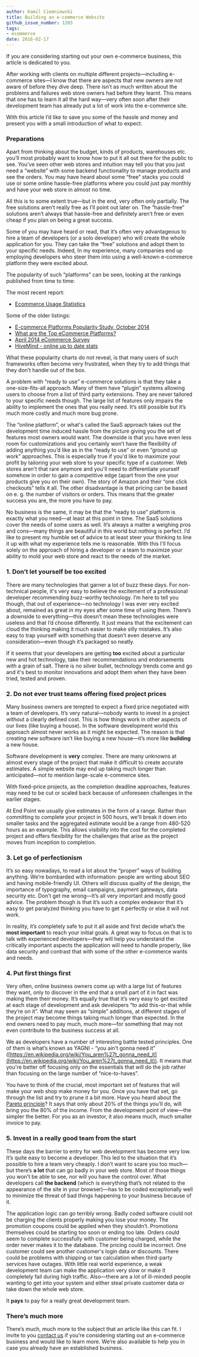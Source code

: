```yaml
---
author: Kamil Ciemniewski
title: Building an e-commerce Website
github_issue_number: 1203
tags:
- ecommerce
date: 2016-02-17
---
```


If you are considering starting out your own e-commerce business, this article is dedicated to you.

After working with clients on multiple different projects—​including e-commerce sites—​I know that there are aspects that new owners are not aware of before they dive deep. There isn’t as much written about the problems and failures web store owners had before they learnt. This means that one has to learn it all the hard way—​very often soon after their development team has already put a lot of work into the e-commerce site.

With this article I’d like to save you some of the hassle and money and present you with a small introduction of what to expect.

### Preparations

Apart from thinking about the budget, kinds of products, warehouses etc. you’ll most probably want to know how to put it all out there for the public to see. You’ve seen other web stores and intuition may tell you that you just need a “website” with some backend functionality to manage products and see the orders. You may have heard about some “free” stacks you could use or some online hassle-free platforms where you could just pay monthly and have your web store in almost no time.

All this is to some extent true—​but in the end, very often only partially. The free solutions aren’t really free as I’ll point out later on. The “hassle-free” solutions aren’t always that hassle-free and definitely aren’t free or even cheap if you plan on being a great success.

Some of you may have heard or read, that it’s often very advantageous to hire a team of developers (or a solo developer) who will create the whole application for you. They can take the “free” solutions and adopt them to your specific needs. Indeed, In my experience, many companies end up employing developers who steer them into using a well-known e-commerce platform they were excited about.

The popularity of such “platforms” can be seen, looking at the rankings published from time to time:

The most recent report:

- [Ecommerce Usage Statistics](http://trends.builtwith.com/shop)

Some of the older listings:

- [E-commerce Platforms Popularity Study, October 2014](http://blog.aheadworks.com/2014/10/e-commerce-platforms-share-investigation-october-2014/)
- [What are the Top eCommerce Platforms?](http://creatuity.com/2014/04/29/top-ecommerce-platforms/)
- [April 2014 eCommerce Survey](http://tomrobertshaw.net/2014/04/april-2014-ecommerce-survey/)
- [HiveMind - online up to date stats](https://askhivemind.com)

What these popularity charts do not reveal, is that many users of such frameworks often become very frustrated, when they try to add things that they don’t handle out of the box.

A problem with “ready to use” e-commerce solutions is that they take a one-size-fits-all approach. Many of them have “plugin” systems allowing users to choose from a list of third party extensions. They are never tailored to your specific needs though. The large list of features only impairs the ability to implement the ones that you really need. It’s still possible but it’s much more costly and much more bug prone.

The “online platform”, or what's called the SaaS approach takes out the development time induced hassle from the picture giving you the set of features most owners would want. The downside is that you have even less room for customizations and you certainly won’t have the flexibility of adding anything you’d like as in the “ready to use” or even “ground up work” approaches. This is especially true if you'd like to maximize your profit by tailoring your web store to your specific type of a customer. Web stores aren't that rare anymore and you'll need to differentiate yourself somehow in order to gain a competitive edge (apart from the one your products give you on their own). The story of Amazon and their “one click checkouts” tells it all. The other disadvantage is that pricing can be based on e. g. the number of visitors or orders. This means that the greater success you are, the more you have to pay.

No business is the same, it may be that the “ready to use” platform is exactly what you need—​at least at this point in time. The SaaS solutions cover the needs of some users as well. It’s always a matter a weighing pros and cons—​many things are beautiful in this world but nothing is perfect. I’d like to present my humble set of advice to at least steer your thinking to line it up with what my experience tells me is reasonable. With this I'll focus solely on the approach of hiring a developer or a team to maximize your ability to mold your web store and react to the needs of the market.

### 1. Don’t let yourself be too excited

There are many technologies that garner a lot of buzz these days. For non-technical people, it's very easy to believe the excitement of a professional developer recommending buzz-worthy technology. I’m here to tell you though, that out of experience—​no technology I was ever very excited about, remained as great in my eyes after some time of using them. There’s a downside to everything—​this doesn’t mean these technologies were useless and that I’d choose differently. It just means that the excitement can cloud the thinking making it much easier to make silly mistakes. It’s also easy to trap yourself with something that doesn’t even deserve any consideration—​even though it’s packaged so neatly.

If it seems that your developers are getting **too** excited about a particular new and hot technology, take their recommendations and endorsements with a grain of salt. There is no silver bullet, technology trends come and go and it's best to monitor innovations and adopt them when they have been tried, tested and proven.

### 2. Do not ever trust teams offering fixed project prices

Many business owners are tempted to expect a fixed price negotiated with a team of developers. It’s very natural—​nobody wants to invest in a project without a clearly defined cost. This is how things work in other aspects of our lives (like buying a house). In the software development world this approach almost never works as it might be expected. The reason is that creating new software isn’t like buying a new house—​it’s more like **building** a new house.

Software development is **very** complex. There are many unknowns at almost every stage of the project that make it difficult to create accurate estimates. A simple website may end up taking much longer than anticipated—​not to mention large-scale e-commerce sites.

With fixed-price projects, as the completion deadline approaches, features may need to be cut or scaled back because of unforeseen challenges in the earlier stages.

At End Point we usually give estimates in the form of a range. Rather than committing to complete your project in 500 hours, we'll break it down into smaller tasks and the aggregated estimate would be a range from 480-520 hours as an example. This allows visibility into the cost for the completed project and offers flexibility for the challenges that arise as the project moves from inception to completion.

### 3. Let go of perfectionism

It’s so easy nowadays, to read a lot about the “proper” ways of building anything. We’re bombarded with information: people are writing about SEO and having mobile-friendly UI. Others will discuss quality of the design, the importance of typography, email campaigns, payment gateways, data security etc. Don’t get me wrong—​It’s all very important and mostly good advice. The problem though is that it’s such a complex endeavor that it’s easy to get paralyzed thinking you have to get it perfectly or else it will not work.

In reality, it’s completely safe to put it all aside and first decide what’s the **most important** to reach your initial goals. A great way to focus on that is to talk with experienced developers—​they will help you understand the critically important aspects the application will need to handle properly, like data security and contrast that with some of the other e-commerce wants and needs.

### 4. Put first things first

Very often, online business owners come up with a large list of features they want, only to discover in the end that a small part of it in fact was making them their money. It’s equally true that it’s very easy to get excited at each stage of development and ask developers “to add this-or-that while they’re on it”. What may seem as “simple” additions, at different stages of the project may become things taking much longer than expected. In the end owners need to pay much, much more—​for something that may not even contribute to the business success at all.

We as developers have a number of interesting battle tested principles. One of them is what’s known as YAGNI - “you ain’t gonna need it” ([https://en.wikipedia.org/wiki/You_aren%27t_gonna_need_it](https://en.wikipedia.org/wiki/You_aren%27t_gonna_need_it)). It means that you're better off focusing only on the essentials that will do the job rather than focusing on the large number of “nice-to-haves”.

You have to think of the crucial, most important set of features that will make your web shop make money for you. Once you have that set, go through the list and try to prune it a bit more. Have you heard about the [Pareto principle](https://en.wikipedia.org/wiki/Pareto_principle)? It says that only about 20% of the things you’ll do, will bring you the 80% of the income. From the development point of view—​the simpler the better. For you as an investor, it also means much, much smaller invoice to pay.

### 5. Invest in a really good team from the start

These days the barrier to entry for web development has become very low. It’s quite easy to become a developer. This led to the situation that it’s possible to hire a team very cheaply. I don’t want to scare you too much—​but there’s **a lot** that can go badly in your web store. Most of those things you won’t be able to see, nor will you have the control over. What developers call **the backend** (which is everything that’s not related to the appearance of the site in your browser)—​has to be coded exceptionally well to minimize the threat of bad things happening to your business because of it.

The application logic can go terribly wrong. Badly coded software could not be charging the clients properly making you lose your money. The promotion coupons could be applied when they shouldn’t. Promotions themselves could be starting too soon or ending too late. Orders could seem to complete successfully with customer being charged, while the order never makes it to the database. The pricing could be incorrect. One customer could see another customer's login data or discounts. There could be problems with shipping or tax calculation when third-party services have
outages. With little real world experience, a weak development team can make the application very slow or make it completely fail during high traffic. Also—​there are a lot of ill-minded people wanting to get into your system and either steal private customer data or take down the whole web store.

It **pays** to pay for a really great development team.

### There’s much more

There’s much, much more to the subject that an article like this can fit. I invite to you [contact us](/contact/) if you’re considering starting out an e-commerce business and would like to learn more. We’re also available to help you in case you already have an established business.
